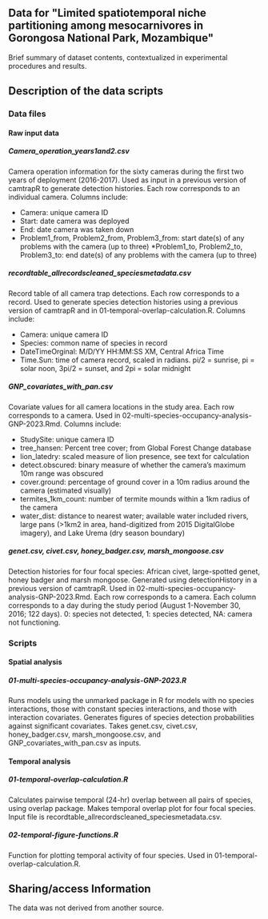 Data for "Limited spatiotemporal niche partitioning among mesocarnivores in Gorongosa National Park, Mozambique"
---

Brief summary of dataset contents, contextualized in experimental procedures and results.

## Description of the data scripts

### Data files

#### Raw input data

##### **Camera_operation_years1and2.csv**

Camera operation information for the sixty cameras during the first two years of deployment (2016-2017). Used as input in a previous version of camtrapR to generate detection histories. Each row corresponds to an individual camera. Columns include: 

* Camera: unique camera ID
* Start: date camera was deployed
* End: date camera was taken down
* Problem1_from, Problem2_from, Problem3_from: start date(s) of any problems with the camera (up to three)
*Problem1_to, Problem2_to, Problem3_to: end date(s) of any problems with the camera (up to three)

##### **recordtable_allrecordscleaned_speciesmetadata.csv**

Record table of all camera trap detections. Each row corresponds to a record. Used to generate species detection histories using a previous version of camtrapR and in 01-temporal-overlap-calculation.R. Columns include: 

* Camera: unique camera ID
* Species: common name of species in record
* DateTimeOrginal: M/D/YY HH:MM:SS XM, Central Africa Time
* Time.Sun: time of camera record, scaled in radians. pi/2 = sunrise, pi = solar noon, 3pi/2 = sunset, and 2pi = solar midnight

##### **GNP_covariates_with_pan.csv**

Covariate values for all camera locations in the study area. Each row corresponds to a camera. Used in 02-multi-species-occupancy-analysis-GNP-2023.Rmd. Columns include: 

* StudySite: unique camera ID
* tree_hansen: Percent tree cover; from Global Forest Change database
* lion_latedry: scaled measure of lion presence, see text for calculation
* detect.obscured: binary measure of whether the camera’s maximum 10m range was obscured
* cover.ground: percentage of ground cover in a 10m radius around the camera (estimated visually)
* termites_1km_count: number of termite mounds within a 1km radius of the camera
* water_dist: distance to nearest water; available water included rivers, large pans (>1km2 in area, hand-digitized from 2015 DigitalGlobe imagery), and Lake Urema (dry season boundary)

##### **genet.csv, civet.csv, honey_badger.csv, marsh_mongoose.csv**

Detection histories for four focal species: African civet, large-spotted genet, honey badger and marsh mongoose. Generated using detectionHistory in a previous version of camtrapR. Used in 02-multi-species-occupancy-analysis-GNP-2023.Rmd. Each row corresponds to a camera. Each column corresponds to a day during the study period (August 1-November 30, 2016; 122 days). 0: species not detected, 1: species detected, NA: camera not functioning. 

### Scripts

#### Spatial analysis

##### **01-multi-species-occupancy-analysis-GNP-2023.R**

Runs models using the unmarked package in R for models with no species interactions, those with constant species interactions, and those with interaction covariates. Generates figures of species detection probabilities against significant covariates. Takes genet.csv, civet.csv, honey_badger.csv, marsh_mongoose.csv, and GNP_covariates_with_pan.csv as inputs. 

#### Temporal analysis

##### **01-temporal-overlap-calculation.R**

Calculates pairwise temporal (24-hr) overlap between all pairs of species, using overlap package. Makes temporal overlap plot for four focal species. Input file is recordtable_allrecordscleaned_speciesmetadata.csv.

##### **02-temporal-figure-functions.R**

Function for plotting temporal activity of four species. Used in 01-temporal-overlap-calculation.R. 

## Sharing/access Information

The data was not derived from another source.
